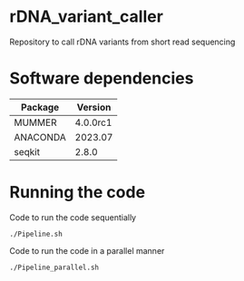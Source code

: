 # rDNA_variant_caller
Repository to call rDNA variants from short read sequencing

# Software dependencies

| Package | Version | 
| -------- | ------- | 
| MUMMER | 4.0.0rc1 | 
| ANACONDA | 2023.07 | 
| seqkit | 2.8.0 |


# Running the code

Code to run the code sequentially
```
./Pipeline.sh
```

Code to run the code in a parallel manner
```
./Pipeline_parallel.sh
```
